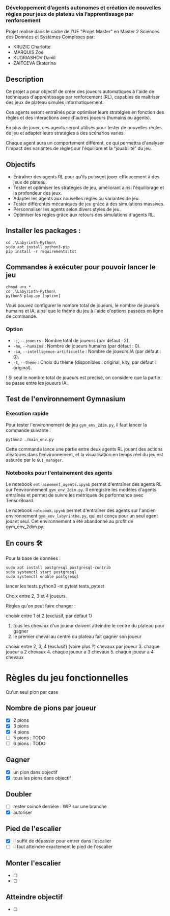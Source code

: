 ### Développement d’agents autonomes et création de nouvelles règles pour jeux de plateau via l’apprentissage par renforcement

Projet realisé dans le cadre de l'UE "Projet Master" en Master 2 Sciences des Données et Systèmes Complexes par:
- KRUZIC Charlotte
- MARQUIS Zoé
- KUDRIASHOV Daniil
- ZAITCEVA Ekaterina

## Description

Ce projet a pour objectif de créer des joueurs automatiques à l'aide de techniques d'apprentissage par renforcement (RL), capables de maîtriser des jeux de plateau simulés informatiquement. 

Ces agents seront entraînés pour optimiser leurs stratégies en fonction des règles et des interactions avec d'autres joueurs (humains ou agents). 

En plus de jouer, ces agents seront utilisés pour tester de nouvelles règles de jeu et adapter leurs stratégies à des scénarios variés. 

Chaque agent aura un comportement différent, ce qui permettra d'analyser l'impact des variantes de règles sur l'équilibre et la “jouabilité” du jeu.

## Objectifs  

- Entraîner des agents RL pour qu'ils puissent jouer efficacement à des jeux de plateau.
- Tester et optimiser les stratégies de jeu, améliorant ainsi l'équilibrage et la profondeur des jeux.
- Adapter les agents aux nouvelles règles ou variantes de jeu.
- Tester différentes mécaniques de jeu grâce à des simulations massives.
- Personnaliser les agents selon divers styles de jeu.
- Optimiser les règles grâce aux retours des simulations d'agents RL.

## Installer les packages : 
    cd .\Labyrinth-Python\
    sudo apt install python3-pip  
    pip install -r requirements.txt

## Commandes à exécuter pour pouvoir lancer le jeu 
    chmod u+x *
    cd .\Labyrinth-Python\
    python3 play.py [option]

Vous pouvez configurer le nombre total de joueurs, le nombre de joueurs humains et IA, ainsi que le thème du jeu à l'aide d'options passées en ligne de commande.

### Option
- `-j`, `--joueurs` : Nombre total de joueurs (par défaut : 2).
- `-hu`, `--humains` : Nombre de joueurs humains (par défaut : 0).
- `-ia`, `--intelligence-artificielle` : Nombre de joueurs IA (par défaut : 0).
- `-t`, `--theme` : Choix du thème (disponibles : original, kity, par défaut : original).

! Si seul le nombre total de joueurs est precisé, on considere que la partie se passe entre les joueurs IA.

## Test de l'environnement Gymnasium
### Execution rapide
Pour tester l'environnement de jeu `gym_env_2dim.py`, il faut lancer la commande suivante :  
```console
python3 ./main_env.py
```
Cette commande lance une partie entre deux agents RL jouant des actions aléatoires dans l'environnement, et la visualisation en temps réel du jeu est assurée par le `GUI_manager`.

### Notebooks pour l'entainement des agents
Le notebook `entrainement_agents.ipynb` permet d'entraîner des agents RL sur l'environnement `gym_env_2dim.py`. Il enregistre les modèles d'agents entraînés et permet de suivre les métriques de performance avec TensorBoard.

Le notebook `notebook.ipynb` permet d'entraîner des agents sur l'ancien environnement `gym_env_labyrinthe.py`, qui est conçu pour un seul agent jouant seul. Cet environnement a été abandonné au profit de gym_env_2dim.py.


## En cours 🛠️
Pour la base de données : 

    sudo apt install postgresql postgresql-contrib
    sudo systemctl start postgresql
    sudo systemctl enable postgresql


lancer les tests
    python3 -m pytest tests_pytest


Choix entre 2, 3 et 4 joueurs.

Règles qu'on peut faire changer : 

choisir entre 1 et 2 (exclusif, par défaut 1)
1. tous les chevaux d'un joueur doivent atteindre le centre du plateau pour gagner
2. le premier cheval au centre du plateau fait gagner son joueur 

choisir entre 2, 3, 4 (exclusif) (voire plus ?) chevaux par joueur
3. chaque joueur a 2 chevaux
4. chaque joueur a 3 chevaux
5. chaque joueur a 4 chevaux





# Règles du jeu fonctionnelles

Qu'un seul pion par case 

## Nombre de pions par joueur 
- [x] 2 pions
- [x] 3 pions
- [x] 4 pions
- [ ] 5 pions : TODO  
- [ ] 6 pions : TODO 

## Gagner
- [x] un pion dans objectif 
- [x] tous les pions dans objectif 

## Doubler
- [ ] rester coincé derrière : WIP sur une branche 
- [x] autoriser

## Pied de l'escalier 
- [x] il suffit de dépasser pour entrer dans l'escalier
- [ ] il faut atteindre exactement le pied de l'escalier

## Monter l'escalier 
- [ ] 
- [ ]

## Atteindre objectif
- [ ] 